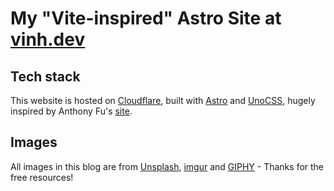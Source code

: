 # My "Vite-inspired" Astro Site at [vinh.dev](https://vinh.dev)

## Tech stack

This website is hosted on [Cloudflare](https://cloudflare.com/), built with [Astro](https://astro.build/) and [UnoCSS](https://unocss.dev/), hugely inspired by Anthony Fu's [site](https://antfu.me).

## Images

All images in this blog are from [Unsplash](https://unsplash.com/), [imgur](https://imgur.com) and [GIPHY](https://giphy.com/) - Thanks for the free resources!
